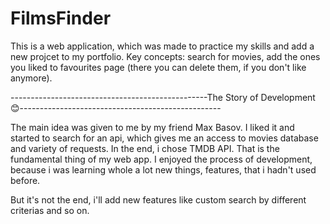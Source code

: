 # FilmsFinder
This is a web application, which was made to practice my skills and add a new projcet to my portfolio.
Key concepts: search for movies, add the ones you liked to favourites page (there you can delete them, if you don't like anymore).

-------------------------------------------------The Story of Development😊--------------------------------------------------

The main idea was given to me by my friend Max Basov. I liked it and started to search for an api, which gives me an access to movies database and variety of requests.
In the end, i chose TMDB API. That is the fundamental thing of my web app. I enjoyed the process of development, because i was learning whole a lot new things, features,
that i hadn't used before. 

But it's not the end, i'll add new features like custom search by different criterias and so on.
